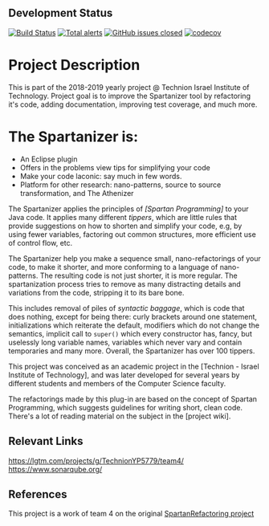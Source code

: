 ## Development Status
[![Build Status](https://travis-ci.org/TechnionYP5779/team4.svg?branch=master)](https://travis-ci.org/TechnionYP5779/team4)
[![Total alerts](https://img.shields.io/lgtm/alerts/g/TechnionYP5779/team4.svg?logo=lgtm&logoWidth=18)](https://lgtm.com/projects/g/TechnionYP5779/team4/alerts/)
[![GitHub issues closed](https://img.shields.io/github/issues-closed-raw/TechnionYP5779/team4.svg?maxAge=2592000)]()
[![codecov](https://codecov.io/gh/TechnionYP5779/team4/branch/master/graph/badge.svg)](https://codecov.io/gh/TechnionYP5779/team4)


# Project Description
This is part of the 2018-2019 yearly project @ Technion Israel Institute of Technology.
Project goal is to improve the Spartanizer tool by refactoring it's code, adding documentation, improving test coverage, and much more.

# <a name="introduction"></a>The Spartanizer is:
- An Eclipse plugin
- Offers in the problems view tips for simplifying your code 
- Make your code laconic: say much in few words.
- Platform for other research: nano-patterns, source to source transformation, and The Athenizer

<!-- <img style="float: right;" src="https://www.spartan.org.il/images/logo-header.png"/> -->

The Spartanizer applies the principles of *[Spartan Programming]* to your Java code. It applies many different _tippers_, which are little rules that provide suggestions on how to shorten and
simplify your code, e.g, by using fewer variables, factoring out common structures, more efficient use of control flow, etc. 

The Spartanizer help you make a sequence small, nano-refactorings of your code, to make it shorter, and more conforming to a language of nano-patterns. The resulting code is not just shorter, it is more regular. The spartanization process tries to remove as many distracting details and variations from the code, stripping it to its bare bone.

This includes removal of piles of _syntactic baggage_, which is code that does nothing, except for being there:  curly brackets around one statement, initializations which reiterate the default, modifiers which do not change the semantics, implicit call to `super()` which every constructor has, fancy, but uselessly long variable names, variables which never vary and contain temporaries and  many more. Overall, the Spartanizer has over 100 tippers.

This project was conceived as an academic project in the [Technion - Israel
Institute of Technology], and was later developed for several years by
different students and members of the Computer Science faculty.

The refactorings made by this plug-in are based on the concept of Spartan Programming, which suggests guidelines for writing short, clean code. There's a lot of reading material on the subject in the [project wiki].

## Relevant Links
https://lgtm.com/projects/g/TechnionYP5779/team4/
https://www.sonarqube.org/

## References 
This project is a work of team 4 on the original [SpartanRefactoring project](https://github.com/SpartanRefactoring/Main)



